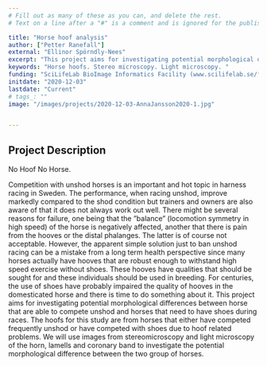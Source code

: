 ```yaml
---
# Fill out as many of these as you can, and delete the rest.
# Text on a line after a "#" is a comment and is ignored for the published page.

title: "Horse hoof analysis"
author: ["Petter Ranefall"]
external: "Ellinor Spörndly-Nees"
excerpt: "This project aims for investigating potential morphological differences between horse that are able to compete unshod and horses that need to have shoes during races. "
keywords: "Horse hoofs. Stereo microscopy. Light microscopy. "
funding: "SciLifeLab BioImage Informatics Facility (www.scilifelab.se/facilities/bioimage-informatics)"
initdate: "2020-12-03"
lastdate: "Current"
# tags_: ""
image: "/images/projects/2020-12-03-AnnaJansson2020-1.jpg"


---
```


## Project Description
No Hoof No Horse. 

Competition with unshod horses is an important and hot topic in harness racing in Sweden. The performance, when racing unshod, improve markedly compared to the shod condition but trainers and owners are also aware of that it does not always work out well. There might be several reasons for failure, one being that the ”balance” (locomotion symmetry in high speed) of the horse is negatively affected, another that there is pain from the hooves or the distal phalanges. The latter is of course not acceptable. However, the apparent simple solution just to ban unshod racing can be a mistake from a long term health perspective since many horses actually have hooves that are robust enough to withstand high speed exercise without shoes. These hooves have qualities that should be sought for and these individuals should be used in breeding. For centuries, the use of shoes have probably impaired the quality of hooves in the domesticated horse and there is time to do something about it. 
This project aims for investigating potential morphological differences between horse that are able to compete unshod and horses that need to have shoes during races. The hoofs for this study are from horses that either have competed frequently unshod or have competed with shoes due to hoof related problems. We will use images from stereomicroscopy and light microscopy of the horn, lamells and coronary band to investigate the potential morphological difference between the two group of horses.  